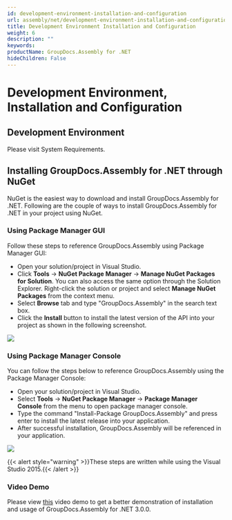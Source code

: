 ```yaml
---
id: development-environment-installation-and-configuration
url: assembly/net/development-environment-installation-and-configuration
title: Development Environment Installation and Configuration
weight: 6
description: ""
keywords: 
productName: GroupDocs.Assembly for .NET
hideChildren: False
---
```

# Development Environment, Installation and Configuration

## Development Environment

Please visit System Requirements.

## Installing GroupDocs.Assembly for .NET through NuGet

NuGet is the easiest way to download and install GroupDocs.Assembly for .NET. Following are the couple of ways to install GroupDocs.Assembly for .NET in your project using NuGet.

### Using Package Manager GUI

Follow these steps to reference GroupDocs.Assembly using Package Manager GUI:

*   Open your solution/project in Visual Studio.
*   Click **Tools** -> **NuGet Package Manager** -> **Manage NuGet Packages for Solution**. You can also access the same option through the Solution Explorer. Right-click the solution or project and select **Manage NuGet Packages** from the context menu.
*   Select **Browse** tab and type "GroupDocs.Assembly" in the search text box.
*   Click the **Install** button to install the latest version of the API into your project as shown in the following screenshot.

![](assembly/net/images/development-environment-installation-and-configuration.png)

### Using Package Manager Console

You can follow the steps below to reference GroupDocs.Assembly using the Package Manager Console:

*   Open your solution/project in Visual Studio.
*   Select **Tools** -> **NuGet Package Manager** -> **Package Manager Console** from the menu to open package manager console.
*   Type the command "Install-Package GroupDocs.Assembly" and press enter to install the latest release into your application.
*   After successful installation, GroupDocs.Assembly will be referenced in your application.

![](assembly/net/images/development-environment-installation-and-configuration_1.png)

{{< alert style="warning" >}}These steps are written while using the Visual Studio 2015.{{< /alert >}}

### Video Demo

Please view [this](https://www.youtube.com/watch?v=fjT99lV0sdw&list=PL25CTxMCj5vOzsaE9Rwjwd4-OwvdaWmJ8&index=2) video demo to get a better demonstration of installation and usage of GroupDocs.Assembly for .NET 3.0.0.
